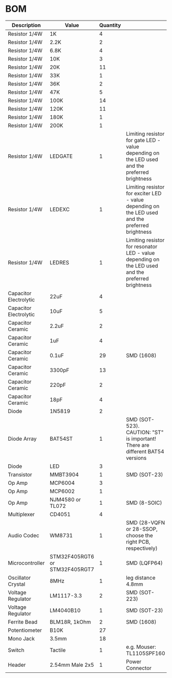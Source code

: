 # BOM

| Description | Value | Quantity | |
| --- | --- | --- | --- |
| Resistor 1/4W | 1K | 4 | |
| Resistor 1/4W | 2.2K | 2 | |
| Resistor 1/4W | 6.8K | 4 | |
| Resistor 1/4W | 10K | 3 | |
| Resistor 1/4W | 20K | 11 | |
| Resistor 1/4W | 33K | 1 | |
| Resistor 1/4W | 36K | 2 | |
| Resistor 1/4W | 47K | 5 | |
| Resistor 1/4W | 100K | 14 | |
| Resistor 1/4W | 120K | 11 | |
| Resistor 1/4W | 180K | 1 | |
| Resistor 1/4W | 200K | 1 | |
| Resistor 1/4W | LEDGATE | 1 |  Limiting resistor for gate LED - value depending on the LED used and the preferred brightness |
| Resistor 1/4W | LEDEXC | 1 |  Limiting resistor for exciter LED - value depending on the LED used and the preferred brightness |
| Resistor 1/4W | LEDRES | 1 |  Limiting resistor for resonator LED - value depending on the LED used and the preferred brightness |
| Capacitor Electrolytic | 22uF | 4 | |
| Capacitor Electrolytic | 10uF | 5 | |
| Capacitor Ceramic | 2.2uF | 2 | |
| Capacitor Ceramic | 1uF | 4 | |
| Capacitor Ceramic | 0.1uF | 29 | SMD (1608) |
| Capacitor Ceramic | 3300pF | 13 | |
| Capacitor Ceramic | 220pF | 2 | |
| Capacitor Ceramic | 18pF | 4 | |
| Diode | 1N5819 | 2 | |
| Diode Array	| BAT54ST	| 1	| SMD (SOT-523). CAUTION: "ST" is important! There are different BAT54 versions |
| Diode | LED | 3 | |
| Transistor | MMBT3904 | 1 | SMD (SOT-23) |
| Op Amp | MCP6004 | 3 | |
| Op Amp | MCP6002 | 1 | |
| Op Amp | NJM4580 or TL072 | 1 | SMD (8-SOIC) |
| Multiplexer | CD4051 | 4 | |
| Audio Codec | WM8731 | 1 | SMD (28-VQFN or 28-SSOP, choose the right PCB, respectively) |
| Microcontroller | STM32F405RGT6 or STM32F405RGT7 | 1 | SMD (LQFP64) |
| Oscillator Crystal | 8MHz	| 1	| leg distance 4.8mm |
| Voltage Regulator | LM1117-3.3 | 2 | SMD (SOT-223) |
| Voltage Regulator | LM4040B10 | 1 | SMD (SOT-23) |
| Ferrite Bead | BLM18R, 1kOhm | 2 | SMD (1608) |
| Potentiometer | B10K | 27 | |
| Mono Jack | 3.5mm | 18 | |
| Switch | Tactile | 1 | e.g. Mouser: TL1105SPF160 |
| Header | 2.54mm Male 2x5 | 1 | Power Connector |
